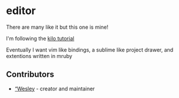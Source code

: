 # editor

There are many like it but this one is mine!

I'm following the [kilo tutorial](https://viewsourcecode.org/snaptoken/kilo/)

Eventually I want vim like bindings, a sublime like project drawer, and extentions written in mruby

## Contributors

- [“Wesley](https://github.com/wmoxam) - creator and maintainer
